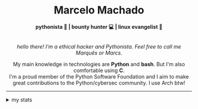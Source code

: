 <h1 align="center"> Marcelo Machado </h1> <!-- <img src="https://tryhackme-badges.s3.amazonaws.com/mmaachado.png" alt="TryHackMe"> -->
    
<div align="center">
<b>pythonista 🐍 | bounty hunter 💻 | linux evangelist 🐧</b>
<br>
<br>

<i>hello there! I'm a ethical hacker and Pythonista. Feel free to call me Marquês or Marcs.</i>

<p>

My main knowledge in technologies are **Python** and **bash**. But I'm also comfortable using **C**. <br/>
I'm a proud member of the Python Software Foundation and I aim to make great contributions to the Python/cybersec community. I use Arch btw!
</p>

</div>

---

<details closed>    
<summary>my stats</summary>

<!--START_SECTION:waka-->
**I'm an Early 🐤** 

```text
🌞 Morning    50 commits     ████░░░░░░░░░░░░░░░░░░░░░   15.92% 
🌆 Daytime    118 commits    █████████░░░░░░░░░░░░░░░░   37.58% 
🌃 Evening    133 commits    ██████████░░░░░░░░░░░░░░░   42.36% 
🌙 Night      13 commits     █░░░░░░░░░░░░░░░░░░░░░░░░   4.14%

```


📊 **This Week I Spent My Time On** 

```text
⌚︎ Time Zone: America/Sao_Paulo

💬 Programming Languages: 
Markdown                 4 hrs 49 mins       ███████████████████░░░░░░   77.73% 
JSON                     40 mins             ██░░░░░░░░░░░░░░░░░░░░░░░   10.96% 
Python                   13 mins             █░░░░░░░░░░░░░░░░░░░░░░░░   3.63% 
CSV                      5 mins              ░░░░░░░░░░░░░░░░░░░░░░░░░   1.61% 
TOML                     5 mins              ░░░░░░░░░░░░░░░░░░░░░░░░░   1.48%

🔥 Editors: 
Obsidian                 4 hrs 49 mins       ███████████████████░░░░░░   77.73% 
Zed                      53 mins             ███░░░░░░░░░░░░░░░░░░░░░░   14.4% 
VS Code                  29 mins             ██░░░░░░░░░░░░░░░░░░░░░░░   7.88%

💻 Operating System: 
Windows                  3 hrs 13 mins       █████████████░░░░░░░░░░░░   52.11% 
Linux                    2 hrs 58 mins       ████████████░░░░░░░░░░░░░   47.89%

```


 Last Updated on 04/07/2025
<!--END_SECTION:waka-->

<!-- <div>
        <a target="_blank" rel="noopener noreferrer" href="https://github.com/mmaachado?tab=repositories"><img src="https://github-readme-stats.vercel.app/api/top-langs/?username=mmaachado&hide=html,css,swift,ruby&langs_count=6&hide_border=true&layout=compact&show_icons=true&line_height=10&theme=transparent&title_color=4a86d1&custom_title=favourite%20languages"
       alt="most used languages" align="right"></a>
     <a target="_blank" rel="noopener noreferrer" href="https://wakatime.com/@mmachado"><img width="400rem" src="https://github-readme-stats.vercel.app/api/wakatime?username=mmachado&theme=transparent&hide_border=true&hide=markdown,html,css,text,other,yaml,json,prolog,dart,docker,xml,gitconfig,TSQL&hide_title=true&line_height=50&langs_count=4&layout=default" alt="wakatime stats" align="left" /></a> 
        

</div>

 <img src="https://raw.githubusercontent.com/MicaelliMedeiros/micaellimedeiros/master/image/computer-illustration.png" min-width="400px" max-width="400px" width="400px" align="right" alt="computer-illustration.png"> -->
<!-- [![Buy me a coffee](https://img.shields.io/badge/Buy%20Me%20a%20Coffee-ffdd00?style=for-the-badge&logo=buy-me-a-coffee&logoColor=black)](https://www.buymeacoffee.com/anticodingclub) -->

</details>
